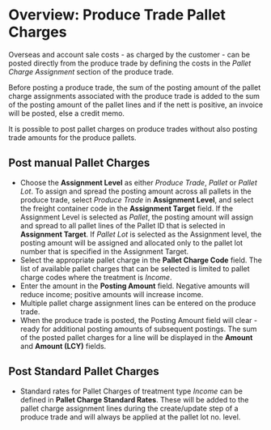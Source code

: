 # Overview: Produce Trade Pallet Charges

Overseas and account sale costs - as charged by the customer - can be posted directly from the produce trade by defining the costs in the *Pallet Charge Assignment* section of the produce trade.

  


Before posting a produce trade, the sum of the posting amount of the pallet charge assignments associated with the produce trade is added to the sum of the posting amount of the pallet lines and if the nett is positive, an invoice will be posted, else a credit memo.

  


It is possible to post pallet charges on produce trades without also posting trade amounts for the produce pallets.

  


Post manual Pallet Charges
--------------------------

* Choose the **Assignment Level** as either *Produce Trade*, *Pallet* or *Pallet Lot*. To assign and spread the posting amount across all pallets in the produce trade, select *Produce Trade* in **Assignment Level**, and select the freight container code in the **Assignment Target** field. If the Assignment Level is selected as *Pallet*, the posting amount will assign and spread to all pallet lines of the Pallet ID that is selected in **Assignment Target**. If *Pallet Lot* is selected as the Assignment level, the posting amount will be assigned and allocated only to the pallet lot number that is specified in the Assignment Target.
* Select the appropriate pallet charge in the **Pallet Charge Code** field. The list of available pallet charges that can be selected is limited to pallet charge codes where the treatment is *Income*.
* Enter the amount in the **Posting Amount** field. Negative amounts will reduce income; positive amounts will increase income.
* Multiple pallet charge assignment lines can be entered on the produce trade.
* When the produce trade is posted, the Posting Amount field will clear - ready for additional posting amounts of subsequent postings. The sum of the posted pallet charges for a line will be displayed in the **Amount** and **Amount (LCY)** fields.

  


Post Standard Pallet Charges
----------------------------

* Standard rates for Pallet Charges of treatment type *Income* can be defined in **Pallet Charge Standard Rates**. These will be added to the pallet charge assignment lines during the create/update step of a produce trade and will always be applied at the pallet lot no. level.

 

